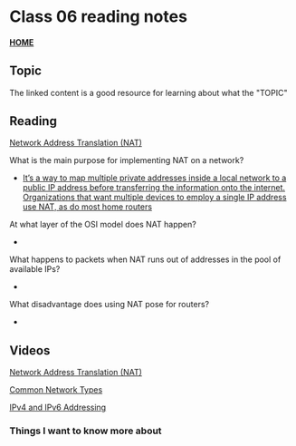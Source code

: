 # Class 06 reading notes

#### [HOME](https://cesarderio.github.io/reading-notes/)

## Topic

The linked content is a good resource for learning about what the "TOPIC"

## Reading

[Network Address Translation (NAT)](https://www.geeksforgeeks.org/network-address-translation-nat/)

What is the main purpose for implementing NAT on a network?

* [It’s a way to map multiple private addresses inside a local network to a public IP address before transferring the information onto the internet. Organizations that want multiple devices to employ a single IP address use NAT, as do most home routers](https://www.comptia.org/content/guides/what-is-network-address-translation#:~:text=It%E2%80%99s%20a%20way%20to%20map%20multiple%20private%20addresses%20inside%20a%20local%20network%20to%20a%20public%20IP%20address%20before%20transferring%20the%20information%20onto%20the%20internet.%20Organizations%20that%20want%20multiple%20devices%20to%20employ%20a%20single%20IP%20address%20use%20NAT%2C%20as%20do%20most%20home%20routers)

At what layer of the OSI model does NAT happen?

*

What happens to packets when NAT runs out of addresses in the pool of available IPs?

*

What disadvantage does using NAT pose for routers?

*

## Videos

[Network Address Translation (NAT)](https://www.professormesser.com/network-plus/n10-007/network-address-translation-3/)

[Common Network Types](https://www.professormesser.com/network-plus/n10-007/common-network-types/)

[IPv4 and IPv6 Addressing](https://www.professormesser.com/network-plus/n10-007/ipv4-and-ipv6-addressing/)

### Things I want to know more about
